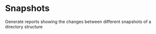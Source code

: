 # Snapshots

Generate reports showing the changes between different snapshots of a directory structure
